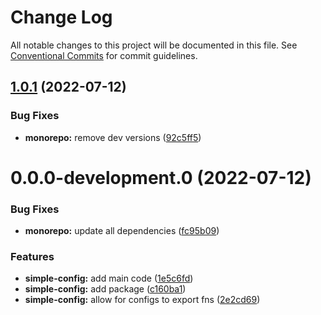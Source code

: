 # Change Log

All notable changes to this project will be documented in this file.
See [Conventional Commits](https://conventionalcommits.org) for commit guidelines.

## [1.0.1](https://github.com/homer0/packages/compare/@homer0/simple-config@0.0.0-development.0...@homer0/simple-config@1.0.1) (2022-07-12)

### Bug Fixes

- **monorepo:** remove dev versions ([92c5ff5](https://github.com/homer0/packages/commit/92c5ff5cc9c579879f371c08edbc111b7e1d4319))

# 0.0.0-development.0 (2022-07-12)

### Bug Fixes

- **monorepo:** update all dependencies ([fc95b09](https://github.com/homer0/packages/commit/fc95b096bc4c2976ba5cd9c7354890137b66a3bd))

### Features

- **simple-config:** add main code ([1e5c6fd](https://github.com/homer0/packages/commit/1e5c6fdd319db694607f48ba91ff6ef8bb37c520))
- **simple-config:** add package ([c160ba1](https://github.com/homer0/packages/commit/c160ba1416c1b260ac136d999eff931da83dc5e3))
- **simple-config:** allow for configs to export fns ([2e2cd69](https://github.com/homer0/packages/commit/2e2cd69ad3504d1e2ac50437abcfa2c76d83361a))
